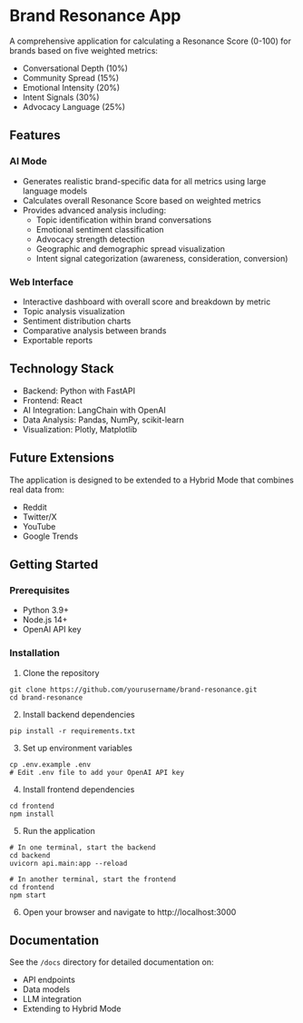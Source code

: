 # Brand Resonance App

A comprehensive application for calculating a Resonance Score (0-100) for brands based on five weighted metrics:

- Conversational Depth (10%)
- Community Spread (15%)
- Emotional Intensity (20%)
- Intent Signals (30%)
- Advocacy Language (25%)

## Features

### AI Mode
- Generates realistic brand-specific data for all metrics using large language models
- Calculates overall Resonance Score based on weighted metrics
- Provides advanced analysis including:
  - Topic identification within brand conversations
  - Emotional sentiment classification
  - Advocacy strength detection
  - Geographic and demographic spread visualization
  - Intent signal categorization (awareness, consideration, conversion)

### Web Interface
- Interactive dashboard with overall score and breakdown by metric
- Topic analysis visualization
- Sentiment distribution charts
- Comparative analysis between brands
- Exportable reports

## Technology Stack
- Backend: Python with FastAPI
- Frontend: React
- AI Integration: LangChain with OpenAI
- Data Analysis: Pandas, NumPy, scikit-learn
- Visualization: Plotly, Matplotlib

## Future Extensions
The application is designed to be extended to a Hybrid Mode that combines real data from:
- Reddit
- Twitter/X
- YouTube
- Google Trends

## Getting Started

### Prerequisites
- Python 3.9+
- Node.js 14+
- OpenAI API key

### Installation

1. Clone the repository
```
git clone https://github.com/yourusername/brand-resonance.git
cd brand-resonance
```

2. Install backend dependencies
```
pip install -r requirements.txt
```

3. Set up environment variables
```
cp .env.example .env
# Edit .env file to add your OpenAI API key
```

4. Install frontend dependencies
```
cd frontend
npm install
```

5. Run the application
```
# In one terminal, start the backend
cd backend
uvicorn api.main:app --reload

# In another terminal, start the frontend
cd frontend
npm start
```

6. Open your browser and navigate to http://localhost:3000

## Documentation
See the `/docs` directory for detailed documentation on:
- API endpoints
- Data models
- LLM integration
- Extending to Hybrid Mode
